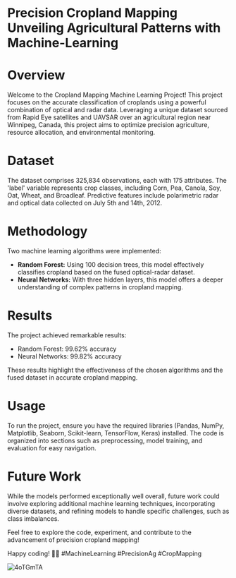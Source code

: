 # Precision Cropland Mapping Unveiling Agricultural Patterns with Machine-Learning


# Overview

Welcome to the Cropland Mapping Machine Learning Project! This project focuses on the accurate classification of croplands using a powerful combination of optical and radar data. Leveraging a unique dataset sourced from Rapid Eye satellites and UAVSAR over an agricultural region near Winnipeg, Canada, this project aims to optimize precision agriculture, resource allocation, and environmental monitoring.

# Dataset

The dataset comprises 325,834 observations, each with 175 attributes. The 'label' variable represents crop classes, including Corn, Pea, Canola, Soy, Oat, Wheat, and Broadleaf. Predictive features include polarimetric radar and optical data collected on July 5th and 14th, 2012.

# Methodology

Two machine learning algorithms were implemented:
- **Random Forest:** Using 100 decision trees, this model effectively classifies cropland based on the fused optical-radar dataset.
- **Neural Networks:** With three hidden layers, this model offers a deeper understanding of complex patterns in cropland mapping.

# Results

The project achieved remarkable results:
- Random Forest: 99.62% accuracy
- Neural Networks: 99.82% accuracy

These results highlight the effectiveness of the chosen algorithms and the fused dataset in accurate cropland mapping.

# Usage

To run the project, ensure you have the required libraries (Pandas, NumPy, Matplotlib, Seaborn, Scikit-learn, TensorFlow, Keras) installed. The code is organized into sections such as preprocessing, model training, and evaluation for easy navigation.

# Future Work

While the models performed exceptionally well overall, future work could involve exploring additional machine learning techniques, incorporating diverse datasets, and refining models to handle specific challenges, such as class imbalances.

Feel free to explore the code, experiment, and contribute to the advancement of precision cropland mapping!

Happy coding! 🌾🚀 #MachineLearning #PrecisionAg #CropMapping



![4oTGmTA](https://github.com/hayatkhan20/Precision-Cropland-Mapping-Unveiling-Agricultural-Patterns-with-Machine-Learning/assets/90596429/8de74989-898f-4593-9f31-baef296c7a1a)

